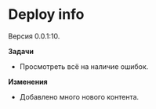 # Deploy info

Версия 0.0.1:10.


**Задачи**

- Просмотреть всё на наличие ошибок.

**Изменения**

- Добавлено много нового контента.
